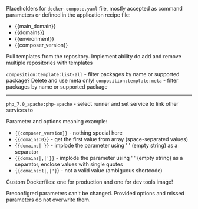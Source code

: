 Placeholders for `docker-compose.yaml` file, mostly accepted as command parameters or defined in the application recipe file:

- {{main_domain}}
- {{domains}}
- {{environment}}
- {{composer_version}}

Pull templates from the repository. Implement ability do add and remove multiple repositories with templates

`composition:template:list-all` - filter packages by name or supported package? Delete and use meta only!
`composition:template:meta` - filter packages by name or supported package

-----

`php_7.0_apache:php-apache` - select runner and set service to link other services to

Parameter and options meaning example:
- `{{composer_version}}` - nothing special here
- `{{domains:0}}` - get the first value from array (space-separated values)
- `{{domains| }}` - implode the parameter using ' ' (empty string) as a separator
- `{{domains|,|'}}` - implode the parameter using ' ' (empty string) as a separator, enclose values with single quotes
- `{{domains:1|,|'}`} - not a valid value (ambiguous shortcode)

Custom Dockerfiles: one for production and one for dev tools image!

Preconfigred parameters can't be changed. Provided options and missed parameters do not overwrite them.
